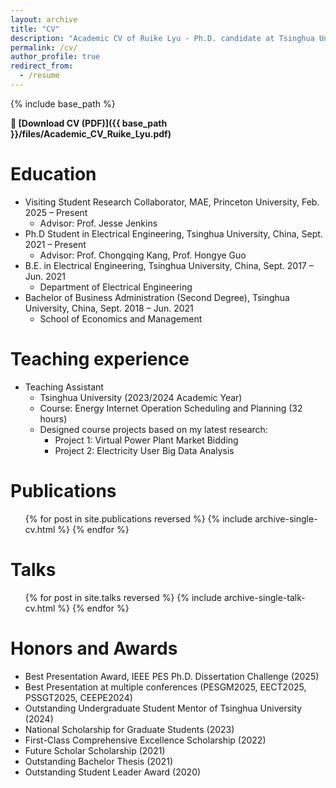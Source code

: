 ```yaml
---
layout: archive
title: "CV"
description: "Academic CV of Ruike Lyu - Ph.D. candidate at Tsinghua University and visiting researcher at Princeton University, specializing in electricity markets and virtual power plants."
permalink: /cv/
author_profile: true
redirect_from:
  - /resume
---
```


{% include base_path %}

**📄 [Download CV (PDF)]({{ base_path }}/files/Academic_CV_Ruike_Lyu.pdf)**

Education
======
* Visiting Student Research Collaborator, MAE, Princeton University, Feb. 2025 – Present
  * Advisor: Prof. Jesse Jenkins
* Ph.D Student in Electrical Engineering, Tsinghua University, China, Sept. 2021 – Present
  * Advisor: Prof. Chongqing Kang, Prof. Hongye Guo
* B.E. in Electrical Engineering, Tsinghua University, China, Sept. 2017 – Jun. 2021
  * Department of Electrical Engineering
* Bachelor of Business Administration (Second Degree), Tsinghua University, China, Sept. 2018 – Jun. 2021
  * School of Economics and Management


Teaching experience
======
* Teaching Assistant
  * Tsinghua University (2023/2024 Academic Year)
  * Course: Energy Internet Operation Scheduling and Planning (32 hours)
  * Designed course projects based on my latest research:
    * Project 1: Virtual Power Plant Market Bidding
    * Project 2: Electricity User Big Data Analysis
  

Publications
======
  <ul>{% for post in site.publications reversed %}
    {% include archive-single-cv.html %}
  {% endfor %}</ul>
  
Talks
======
  <ul>{% for post in site.talks reversed %}
    {% include archive-single-talk-cv.html  %}
  {% endfor %}</ul>
  

Honors and Awards
======
* Best Presentation Award, IEEE PES Ph.D. Dissertation Challenge (2025)
* Best Presentation at multiple conferences (PESGM2025, EECT2025, PSSGT2025, CEEPE2024)
* Outstanding Undergraduate Student Mentor of Tsinghua University (2024)
* National Scholarship for Graduate Students (2023)
* First-Class Comprehensive Excellence Scholarship (2022)
* Future Scholar Scholarship (2021)
* Outstanding Bachelor Thesis (2021)
* Outstanding Student Leader Award (2020)

